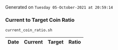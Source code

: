 Generated on `Tuesday 05-October-2021 at 20:59:14`

### Current to Target Coin Ratio
`current_coin_ratio.sh`

Date|Current|Target|Ratio
---|---|---|---
